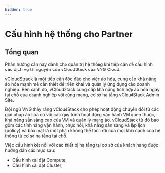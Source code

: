```yaml
---
hidden: true
---
```


# Cấu hình hệ thống cho Partner

## Tổng quan

Phần hướng dẫn này dành cho quản trị hệ thống khi tiếp cận để cấu hình các dịch vụ tài nguyên của vCloudStack của VNG Cloud.

vCloudStrack là một tiếp cận độc đáo cho việc ảo hóa, cung cấp khã năng ảo hóa mạnh mẽ cần thiết để triển khai và quản lý ứng dụng cho doanh nghiệp. Bên cạnh đó, vCloudStack cung cấp khả năng tích hợp ảo hóa ngay tại chỗ của doanh nghiệp với cùng mạng, cơ sở hạ tầng vCloudStack Admin Site.

Đội ngũ VNG thấy rằng vCloudStack  cho phép hoạt động chuyển đổi từ các giải pháp ảo hóa cũ với các quy trình hoạt động vận hành VM quen thuộc, khả năng sẵn sàng  cao của VM và quản lý mạng ảo. vCloudStack từ đó bao gồm các tính năng vận hành, phục hồi, khả năng sản sàng và lập lịch (policy) và bảo mật là một phần không thể tách rời của mọi khía cạnh của hệ thống từ cơ sở hạ tầng tại chỗ.

Việc cấu hình kết nối với các thiết bị hạ tầng tại cơ sở của khách hàng được hướng dẫn các mục sau:

* Cấu hình cài đặt Compute;
* Cấu hình cài đặt Cluster;
